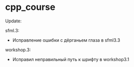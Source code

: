 # cpp_course
Update:

sfml.3: 
- Исправление ошибки с дёрганьем глаза в sfml3.3

workshop.3: 
- Исправил неправильный путь к шрифту в workshop3.1
